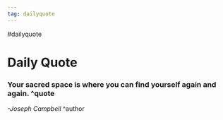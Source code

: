 ```yaml
---
tag: dailyquote
---
```


#dailyquote

# Daily Quote

### Your sacred space is where you can find yourself again and again. ^quote
*-Joseph Campbell* ^author
